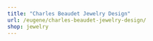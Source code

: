 ```yaml
---
title: "Charles Beaudet Jewelry Design"
url: /eugene/charles-beaudet-jewelry-design/
shop: jewelry
---
```


